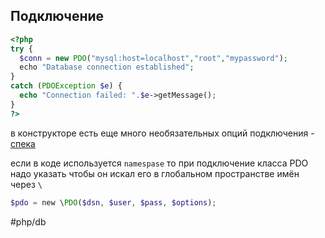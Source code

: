 ## Подключение
```php
<?php
try {
  $conn = new PDO("mysql:host=localhost","root","mypassword");
  echo "Database connection established";
}
catch (PDOException $e) {
  echo "Connection failed: ".$e->getMessage();
}
?>
```
в конструкторе есть еще много необязательных опций подключения - [спека](https://www.php.net/manual/ru/pdo.connections.php)

если в коде используется `namespase` то при подключение класса PDO надо указать чтобы он искал его в глобальном пространстве имён через `\`
```php
$pdo = new \PDO($dsn, $user, $pass, $options);
```

#php/db
